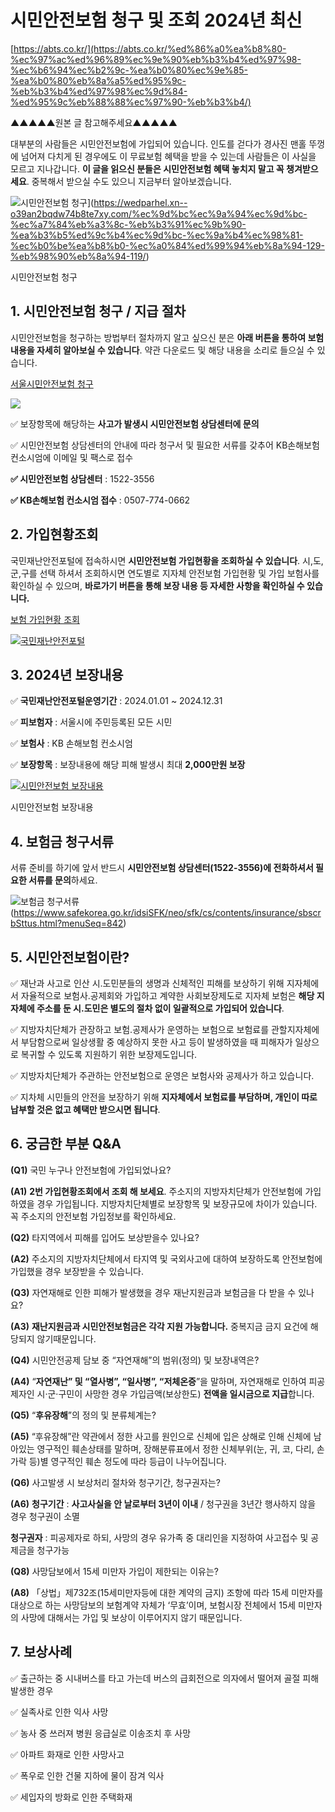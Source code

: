 ﻿# 시민안전보험 청구 및 조회 2024년 최신
[https://abts.co.kr/](https://abts.co.kr/%ed%86%a0%ea%b8%80-%ec%97%ac%ed%96%89%ec%9e%90%eb%b3%b4%ed%97%98-%ec%b6%94%ec%b2%9c-%ea%b0%80%ec%9e%85-%ea%b0%80%eb%8a%a5%ed%95%9c-%eb%b3%b4%ed%97%98%ec%9d%84-%ed%95%9c%eb%88%88%ec%97%90-%eb%b3%b4/)

▲▲▲▲▲원본 글 참고해주세요▲▲▲▲▲

대부분의 사람들은 시민안전보험에 가입되어 있습니다. 인도를 걷다가 경사진 맨홀 뚜껑에 넘어져 다치게 된 경우에도 이 무료보험 혜택을 받을 수 있는데 사람들은 이 사실을 모르고 지나갑니다.  **이 글을 읽으신 분들은 시민안전보험 혜택 놓치지 말고 꼭 챙겨받으세요**. 중복해서 받으실 수도 있으니 지금부터 알아보겠습니다.

![시민안전보험 청구](https://blog.kakaocdn.net/dn/KEtLa/btsHnIbCzfW/L00CzL3lajZVkFyFusvBWk/img.png)](https://wedparhel.xn--o39an2bqdw74b8te7xy.com/%ec%9d%bc%ec%9a%94%ec%9d%bc-%ec%a7%84%eb%a3%8c-%eb%b3%91%ec%9b%90-%ea%b3%b5%ed%9c%b4%ec%9d%bc-%ec%9a%b4%ec%98%81-%ec%b0%be%ea%b8%b0-%ec%a0%84%ed%99%94%eb%8a%94-129-%eb%98%90%eb%8a%94-119/)

시민안전보험 청구

## 1. 시민안전보험 청구 / 지급 절차

시민안전보험을 청구하는 방법부터 절차까지 알고 싶으신 분은  **아래 버튼을 통하여 보험 내용을 자세히 알아보실 수 있습니다**. 약관 다운로드 및 해당 내용을 소리로 들으실 수 있습니다.

[서울시민안전보험 청구](https://news.seoul.go.kr/safe/archives/506117)

![](https://blog.kakaocdn.net/dn/KHbmB/btsHnqhXJuK/uvlr36xkUXXFkkK6Lb7nw0/img.png)

✅ 보장항목에 해당하는  **사고가 발생시 시민안전보험 상담센터에 문의**

✅ 시민안전보험 상담센터의 안내에 따라 청구서 및 필요한 서류를 갖추어  KB손해보험 컨소시엄에 이메일 및 팩스로 접수

**✅ 시민안전보험 상담센터**  : 1522-3556

**✅ KB손해보험 컨소시엄 접수**  : 0507-774-0662

## 2. 가입현황조회

국민재난안전포털에 접속하시면  **시민안전보험 가입현황을 조회하실 수 있습니다**. 시,도,군,구를 선택 하셔서 조회하시면 연도별로 지자체 안전보험 가입현황 및 가입 보험사를 확인하실 수 있으며,  **바로가기 버튼을 통해 보장 내용 등 자세한 사항을 확인하실 수 있습니다.**

[보험 가입현황 조회](https://www.safekorea.go.kr/idsiSFK/neo/sfk/cs/contents/insurance/SDIJKM2501.html?menuSeq=841)

[![국민재난안전포털](https://blog.kakaocdn.net/dn/ssZGR/btsHltOcy9X/EwpVkTHCoMaOOPBat1GBH1/img.png)](https://www.safekorea.go.kr/idsiSFK/neo/sfk/cs/contents/insurance/sbscrbSttus.html?menuSeq=842)

## 3. 2024년 보장내용

✅  **국민재난안전포털운영기간**  : 2024.01.01 ~ 2024.12.31

✅  **피보험자**  : 서울시에 주민등록된 모든 시민

✅  **보험사**  : KB 손해보험 컨소시엄

✅  **보장항목**  : 보장내용에 해당 피해 발생시 최대  **2,000만원 보장**

[![시민안전보험 보장내용](https://blog.kakaocdn.net/dn/pNJa4/btsHlriu9Dz/9OMso4ZojmJyemTr3m4Ie0/img.png)](https://www.safekorea.go.kr/idsiSFK/neo/sfk/cs/contents/insurance/sbscrbSttus.html?menuSeq=842)

시민안전보험 보장내용

## 4. 보험금 청구서류

서류 준비를 하기에 앞서 반드시  **시민안전보험 상담센터(1522-3556)에 전화하셔서 필요한 서류를 문의**하세요.

![보험금 청구서류](https://blog.kakaocdn.net/dn/QoaHl/btsHmQuUWgD/v8xP7wxCknKOFdxE9sdNs1/img.png)(https://www.safekorea.go.kr/idsiSFK/neo/sfk/cs/contents/insurance/sbscrbSttus.html?menuSeq=842)

## 5. 시민안전보험이란?

✅ 재난과 사고로 인산 시.도민분들의 생명과 신체적인 피해를 보상하기 위해 지자체에서 자율적으로 보험사.공제회와 가입하고 계약한 사회보장제도로 지자체 보험은  **해당 지자체에 주소를 둔 시.도민은 별도의 절차 없이 일괄적으로 가입되어 있습니다**.

✅ 지방자치단체가 관장하고 보험.공제사가 운영하는 보험으로 보험료를 관할지자체에서 부담함으로써 일상생활 중 예상하지 못한 사고 등이 발생하였을 때  피해자가 일상으로 복귀할 수 있도록 지원하기 위한 보장제도입니다.

✅ 지방자치단체가 주관하는 안전보험으로 운영은 보험사와 공제사가 하고 있습니다.

✅ 지차체 시민들의 안전을 보장하기 위해  **지자체에서 보험료를 부담하며, 개인이 따로 납부할 것은 없고 혜택만 받으시면 됩니다**.

## 6. 궁금한 부분 Q&A

**(Q1)**  국민 누구나 안전보험에 가입되었나요?

**(A1)** **2번 가입현황조회에서 조회 해 보세요**. 주소지의 지방자치단체가 안전보험에 가입하였을 경우 가입됩니다. 지방자치단체별로 보장항목 및 보장규모에 차이가 있습니다. 꼭 주소지의 안전보험 가입정보를 확인하세요.

**(Q2)**  타지역에서 피해를 입어도 보상받을수 있나요?

**(A2)**  주소지의 지방자치단체에서  타지역 및 국외사고에 대하여 보장하도록 안전보험에 가입했을 경우  보장받을 수 있습니다.

**(Q3)**  자연재해로 인한 피해가 발생했을 경우 재난지원금과 보험금을 다 받을 수 있나요?

**(A3)**  **재난지원금과 시민안전보험금은 각각 지원 가능합니다.** 중복지금 금지 요건에 해당되지 않기때문입니다.

**(Q4)**  시민안전공제 담보 중 “자연재해”의 범위(정의) 및 보장내역은?

**(A4)**  “**자연재난” 및 “열사병”, “일사병”, “저체온증**”을 말하며, 자연재해로 인하여 피공제자인 시·군·구민이 사망한 경우 가입금액(보상한도)  **전액을 일시금으로 지급**합니다.

**(Q5)**  “**후유장해**”의 정의 및 분류체계는?

**(A5)**  “후유장해”란 약관에서 정한 사고를 원인으로 신체에 입은 상해로 인해 신체에 남아있는 영구적인 훼손상태를 말하며, 장해분류표에서 정한 신체부위(눈, 귀, 코, 다리, 손가락 등)별  영구적인 훼손 정도에 따라 등급이 나누어집니다.

**(Q6)**  사고발생 시 보상처리 절차와 청구기간, 청구권자는?

**(A6)** **청구기간**  :  **사고사실을 안 날로부터 3년이 이내**  / 청구권을 3년간 행사하지 않을 경우 청구권이 소멸

**청구권자**  : 피공제자로 하되, 사망의 경우 유가족 중 대리인을 지정하여 사고접수 및 공제금을 청구가능

**(Q8)**  사망담보에서 15세 미만자 가입이 제한되는 이유는?

**(A8)**  「상법」제732조(15세미만자등에 대한 계약의 금지) 조항에 따라 15세 미만자를 대상으로 하는 사망담보의 보험계약 자체가 ‘무효’이며,  보험시장 전체에서 15세 미만자의 사망에 대해서는 가입 및 보상이 이루어지지 않기 때문입니다.

## 7. 보상사례

✅ 출근하는 중 시내버스를 타고 가는데 버스의 급회전으로 의자에서 떨어져 골절 피해 발생한 경우

✅ 실족사로 인한 익사 사망

✅ 농사 중 쓰러져 병원 응급실로 이송조치 후 사망

✅ 아파트 화재로 인한 사망사고

✅ 폭우로 인한 건물 지하에 물이 잠겨 익사

✅ 세입자의 방화로 인한 주택화재

